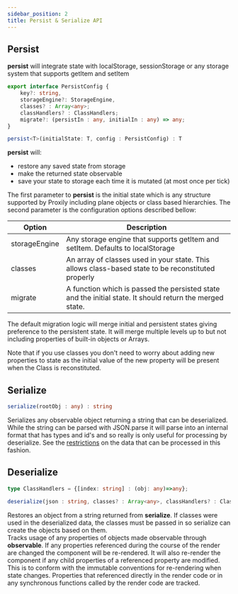 ```yaml
---
sidebar_position: 2
title: Persist & Serialize API
---
```

## Persist ##
**persist** will integrate state with localStorage, sessionStorage or any storage system that supports getItem and setItem

```typescript
export interface PersistConfig {
    key?: string,
    storageEngine?: StorageEngine,
    classes? : Array<any>;
    classHandlers? : ClassHandlers;
    migrate?: (persistIn : any, initialIn : any) => any;
}

persist<T>(initialState: T, config : PersistConfig) : T
```
**persist** will:
* restore any saved state from storage
* make the returned state observable
* save your state to storage each time it is mutated (at most once per tick)

The first parameter to **persist** is the initial state which is any structure supported by Proxily including plane objects or class based hierarchies.  The second parameter is the configuration options described bellow:

| Option | Description |
|-|-|
| storageEngine | Any storage engine that supports getItem and setItem. Defaults to localStorage |
| classes | An array of classes used in your state.  This allows class-based state to be reconstituted properly |
| migrate | A function which is passed the persisted state and the initial state.  It should return the merged state.  |

The default migration logic will merge initial and persistent states giving preference to the persistent state.  It will merge multiple levels up to but not including properties of built-in objects or Arrays. 

Note that if you use classes you don't need to worry about adding new properties to state as the initial value of the new property will be present when the Class is reconstituted.
## Serialize
```typescript
serialize(rootObj : any) : string
```
Serializes any observable object returning a string that can be deserialized.  While the string can be parsed with JSON.parse it will parse into an internal format that has types and id's and so really is only useful for processing by deserialize.  See the [restrictions](../Features/persistence#restrictions) on the data that can be processed in this fashion.
## Deserialize
```typescript
type ClassHandlers = {[index: string] : (obj: any)=>any};

deserialize(json : string, classes? : Array<any>, classHandlers? : ClassHandlers)
```
Restores an object from a string returned from **serialize**.  If classes were used in the deserialized data, the classes must be passed in so serialize can create the objects based on them.  
Tracks usage of any properties of objects made observable through **observable**.  If any properties referenced during the course of the render are changed the component will be re-rendered.  It will also re-render the component if any child properties of a referenced property are modified.  This is to conform with the immutable conventions for re-rendering when state changes.  Properties that referenced directly in the render code or in any synchronous functions called by the render code are tracked.
